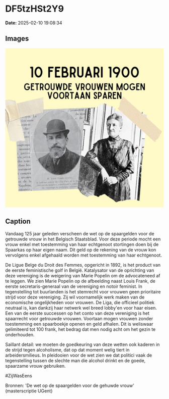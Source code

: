 # DF5tzHSt2Y9

**Date:** 2025-02-10 19:08:34

## Images

![Image](../images_posts_json/DF5tzHSt2Y9_0.webp)

## Caption

Vandaag 125 jaar geleden verscheen de wet op de spaargelden voor de getrouwde vrouw in het Belgisch Staatsblad. Voor deze periode mocht een vrouw enkel met toestemming van haar echtgenoot stortingen doen bij de Spaarkas op haar eigen naam. Dit geld op de rekening van de vrouw kon vervolgens enkel afgehaald worden met toestemming van haar echtgenoot. 

De Ligue Belge du Droit des Femmes, opgericht in 1892, is het product van de eerste feministische golf in België. Katalysator van de oprichting van deze vereniging is de weigering van Marie Popelin om de advocateneed af te leggen. We zien Marie Popelin op de afbeelding naast Louis Frank, de eerste secretaris-generaal van de vereniging en notoir feminist. In tegenstelling tot buurlanden is het stemrecht voor vrouwen geen prioritaire strijd voor deze vereniging. Zij wil voornamelijk werk maken van de economische ongelijkheden voor vrouwen. De Liga, die officieel politiek neutraal is, kan dankzij haar netwerk wel breed lobby'en voor haar eisen. Een van de eerste successen op het conto van deze vereniging is het spaarrecht voor getrouwde vrouwen. Voortaan mogen vrouwen zonder toestemming een spaarboekje openen en geld afhalen. Dit is weliswaar gelimiteerd tot 100 frank, het bedrag dat men nodig acht om het gezin te onderhouden. 

Saillant detail: we moeten de goedkeuring van deze wetten ook kaderen in de strijd tegen alcoholisme, dat op dat moment welig tiert in arbeidersmilieus. In pleidooien voor de wet zien we dat politici vaak de tegenstelling tussen de slechte man die alcohol drinkt en de goede, spaarzame vrouw gebruiken.

#ZijWasEens 

Bronnen: 'De wet op de spaargelden voor de gehuwde vrouw' (masterscriptie UGent)

